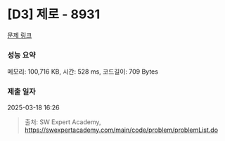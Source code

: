 # [D3] 제로 - 8931 

[문제 링크](https://swexpertacademy.com/main/code/problem/problemDetail.do?contestProbId=AW5jBWLq7jwDFATQ) 

### 성능 요약

메모리: 100,716 KB, 시간: 528 ms, 코드길이: 709 Bytes

### 제출 일자

2025-03-18 16:26



> 출처: SW Expert Academy, https://swexpertacademy.com/main/code/problem/problemList.do